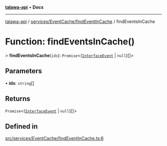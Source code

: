 [**talawa-api**](../../../../README.md) • **Docs**

***

[talawa-api](../../../../modules.md) / [services/EventCache/findEventInCache](../README.md) / findEventsInCache

# Function: findEventsInCache()

\> **findEventsInCache**(`ids`): `Promise`\<([`InterfaceEvent`](../../../../models/Event/interfaces/InterfaceEvent.md) \| `null`)[]\>

## Parameters

• **ids**: `string`[]

## Returns

`Promise`\<([`InterfaceEvent`](../../../../models/Event/interfaces/InterfaceEvent.md) \| `null`)[]\>

## Defined in

[src/services/EventCache/findEventInCache.ts:6](https://github.com/PalisadoesFoundation/talawa-api/blob/c952c7a3bfd4b8b910fbae10313f5402ade5a9d4/src/services/EventCache/findEventInCache.ts#L6)
